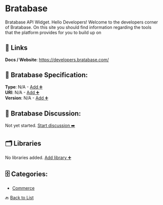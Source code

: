 # Bratabase

Bratabase API Widget. Hello Developers! Welcome to the developers corner of Bratabase. On this site you should find information regarding the tools that the platform provides for you to build up on

##  🔗 Links
**Docs / Website**: https://developers.bratabase.com/

## 🧬 Bratabase Specification:
**Type**: N/A - [Add ➕](https://github.com/apis-list/apis-list/edit/main/apis.yaml#L2208)  
**URI**: N/A - [Add ➕](https://github.com/apis-list/apis-list/edit/main/apis.yaml#L2208)  
**Version**: N/A - [Add ➕](https://github.com/apis-list/apis-list/edit/main/apis.yaml#L2208)

## 💬 Bratabase Discussion:
Not yet started. [Start discussion ➡️](https://github.com/apis-list/apis-list/discussions/new)

## 🗂️ Libraries

No libraries added. [Add library ➕](https://github.com/apis-list/apis-list/edit/main/apis.yaml#L2208)    


## 🗄️ Categories:
- [Commerce](https://github.com/apis-list/apis-list#commerce-)

🔙  [Back to List](https://github.com/apis-list/apis-list)
